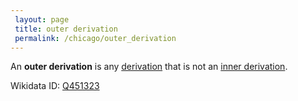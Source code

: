 ```yaml
---
 layout: page
 title: outer derivation
 permalink: /chicago/outer_derivation
---
```

An **outer derivation** is any [derivation](https://defsmath.github.io/DefsMath/derivation) that is not an [inner derivation](https://defsmath.github.io/DefsMath/adjoint_representation_of_a_Lie_algebra).

Wikidata ID: [Q451323](https://www.wikidata.org/wiki/Q451323)